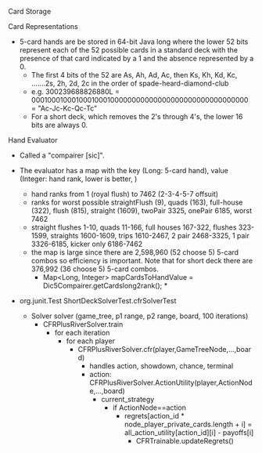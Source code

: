 
Card Storage

Card Representations
* 5-card hands are be stored in 64-bit Java long where the lower 52 bits represent each of the 52 possible cards in a standard deck with the presence of that card indicated by a 1 and the absence represented by a 0. 
  * The first 4 bits of the 52 are As, Ah, Ad, Ac, then Ks, Kh, Kd, Kc, .......2s, 2h, 2d, 2c in the order of spade-heard-diamond-club
  * e.g. 300239688826880L = 0001000100010001000100000000000000000000000000000000 = "Ac-Jc-Kc-Qc-Tc"
  * For a short deck, which removes the 2's through 4's, the lower 16 bits are always 0.

Hand Evaluator
* Called a "compairer [sic]".
* The evaluator has a map with the key (Long: 5-card hand), value (Integer: hand rank, lower is better, ) 
  * hand ranks from 1 (royal flush) to 7462 (2-3-4-5-7 offsuit) 
  * ranks for worst possible straightFlush (9), quads (163), full-house (322), flush (815), straight (1609), twoPair 3325, onePair 6185, worst 7462
  * straight flushes 1-10, quads 11-166, full houses 167-322, flushes 323-1599, straights 1600-1609, trips 1610-2467, 2 pair 2468-3325, 1 pair 3326-6185, kicker only 6186-7462
  * the map is large since there are 2,598,960 (52 choose 5) 5-card combos so efficiency is important. Note that for short deck there are 376,992 (36 choose 5) 5-card combos.
    * Map<Long, Integer> mapCardsToHandValue = Dic5Compairer.getCardslong2rank();
      * 


* org.junit.Test ShortDeckSolverTest.cfrSolverTest
  * Solver solver (game_tree, p1 range, p2 range, board, 100 iterations)
    * CFRPlusRiverSolver.train
      * for each iteration
        * for each player
          * CFRPlusRiverSolver.cfr(player,GameTreeNode,...,board)
            * handles action, showdown, chance, terminal
            * action: CFRPlusRiverSolver.ActionUtility(player,ActionNode,...,board)
              * current_strategy
                * if ActionNode==action
                  * regrets[action_id * node_player_private_cards.length + i] = all_action_utility[action_id][i] - payoffs[i]
                    * CFRTrainable.updateRegrets()